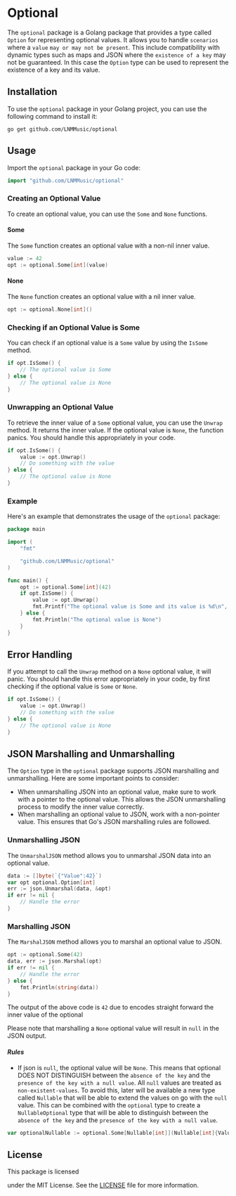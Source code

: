 # Optional

The `optional` package is a Golang package that provides a type called `Option` for representing optional values. It allows you to handle `scenarios` where a `value` `may or may not be present`. This include compatibility with dynamic types such as maps and JSON where the `existence of a key` may not be guaranteed. In this case the `Option` type can be used to represent the existence of a key and its value.

## Installation

To use the `optional` package in your Golang project, you can use the following command to install it:

```
go get github.com/LNMMusic/optional
```

## Usage

Import the `optional` package in your Go code:

```go
import "github.com/LNMMusic/optional"
```

### Creating an Optional Value

To create an optional value, you can use the `Some` and `None` functions.

#### Some

The `Some` function creates an optional value with a non-nil inner value.

```go
value := 42
opt := optional.Some[int](value)
```

#### None

The `None` function creates an optional value with a nil inner value.

```go
opt := optional.None[int]()
```

### Checking if an Optional Value is Some

You can check if an optional value is a `Some` value by using the `IsSome` method.

```go
if opt.IsSome() {
    // The optional value is Some
} else {
    // The optional value is None
}
```

### Unwrapping an Optional Value

To retrieve the inner value of a `Some` optional value, you can use the `Unwrap` method. It returns the inner value. If the optional value is `None`, the function panics. You should handle this appropriately in your code.

```go
if opt.IsSome() {
	value := opt.Unwrap()
	// Do something with the value
} else {
	// The optional value is None
}
```

### Example

Here's an example that demonstrates the usage of the `optional` package:

```go
package main

import (
	"fmt"

	"github.com/LNMMusic/optional"
)

func main() {
	opt := optional.Some[int](42)
	if opt.IsSome() {
		value := opt.Unwrap()
		fmt.Printf("The optional value is Some and its value is %d\n", value)
	} else {
		fmt.Println("The optional value is None")
	}
}
```

## Error Handling

If you attempt to call the `Unwrap` method on a `None` optional value, it will panic. You should handle this error appropriately in your code, by first checking if the optional value is `Some` or `None`.

```go
if opt.IsSome() {
	value := opt.Unwrap()
	// Do something with the value
} else {
	// The optional value is None
}
```

## JSON Marshalling and Unmarshalling

The `Option` type in the `optional` package supports JSON marshalling and unmarshalling. Here are some important points to consider:

- When unmarshalling JSON into an optional value, make sure to work with a pointer to the optional value. This allows the JSON unmarshalling process to modify the inner value correctly.
- When marshalling an optional value to JSON, work with a non-pointer value. This ensures that Go's JSON marshalling rules are followed.

### Unmarshalling JSON

The `UnmarshalJSON` method allows you to unmarshal JSON data into an optional value.

```go
data := []byte(`{"Value":42}`)
var opt optional.Option[int]
err := json.Unmarshal(data, &opt)
if err != nil {
    // Handle the error
}
```

### Marshalling JSON

The `MarshalJSON` method allows you to marshal an optional value to JSON.

```go
opt := optional.Some(42)
data, err := json.Marshal(opt)
if err != nil {
    // Handle the error
} else {
    fmt.Println(string(data))
}
```

The output of the above code is `42` due to encodes straight forward the inner value of the optional

Please note that marshalling a `None` optional value will result in `null` in the JSON output.

#### *Rules*
- If json is `null`, the optional value will be `None`. This means that optional DOES NOT DISTINGUISH between the `absence of the key` and the `presence of the key with a null value`. All `null` values are treated as `non-existent-values`. To avoid this, later will be available a new type called `Nullable` that will be able to extend the values on go with the `null` value. This can be combined with the `optional` type to create a `NullableOptional` type that will be able to distinguish between the `absence of the key` and the `presence of the key with a null value`.

```go
var optionalNullable := optional.Some[Nullable[int]](Nullable[int]{Value: nil})
```

## License

This package is licensed

 under the MIT License. See the [LICENSE](LICENSE) file for more information.